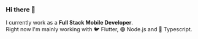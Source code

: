 ### Hi there 👋

I currently work as a **Full Stack Mobile Developer**.
<br />
Right now I'm mainly working with 🐦 Flutter, 🟢 Node.js and 🔵 Typescript.
                                                                  

<!--
**pedrobrun/pedrobrun** is a ✨ _special_ ✨ repository because its `README.md` (this file) appears on your GitHub profile.

Here are some ideas to get you started:

- 🔭 I’m currently working on ...
- 🌱 I’m currently learning ...
- 👯 I’m looking to collaborate on ...
- 🤔 I’m looking for help with ...
- 💬 Ask me about ...
- 📫 How to reach me: ...
- 😄 Pronouns: ...
- ⚡ Fun fact: ...
-->
